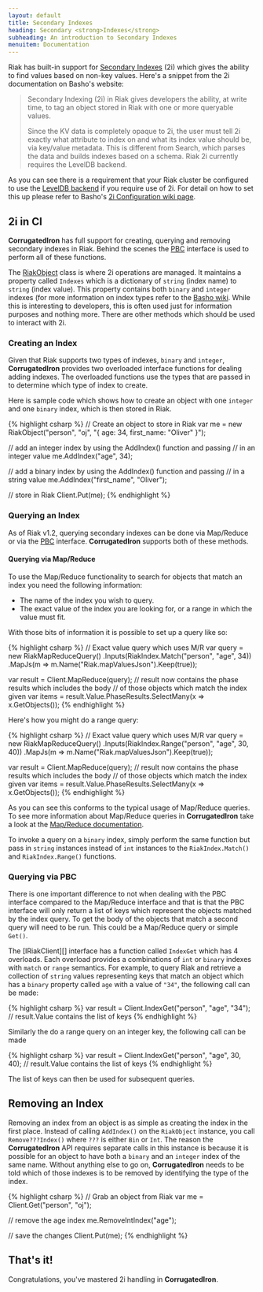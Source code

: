 ```yaml
---
layout: default
title: Secondary Indexes
heading: Secondary <strong>Indexes</strong>
subheading: An introduction to Secondary Indexes
menuitem: Documentation
---
```


Riak has built-in support for [Secondary Indexes][2i] (2i) which gives the ability to find values based on non-key values. Here's a snippet from the 2i documentation on Basho's website:

> Secondary Indexing (2i) in Riak gives developers the ability,
> at write time, to tag an object stored in Riak with one or more
> queryable values.
> 
> Since the KV data is completely opaque to 2i, the user must tell
> 2i exactly what attribute to index on and what its index value
> should be, via key/value metadata. This is different from Search,
> which parses the data and builds indexes based on a schema. Riak
> 2i currently requires the LevelDB backend.

As you can see there is a requirement that your Riak cluster be configured to use the [LevelDB backend][eleveldb] if you require use of 2i. For detail on how to set this up please refer to Basho's [2i Configuration wiki page][2iConfig].

## 2i in CI ##

**CorrugatedIron** has full support for creating, querying and removing secondary indexes in Riak. Behind the scenes the [PBC][] interface is used to perform all of these functions.

The [RiakObject][] class is where 2i operations are managed. It maintains a property called `Indexes` which is a dictionary of `string` (index name) to `string` (index value). This property contains both `binary` and `integer` indexes (for more information on index types refer to the [Basho wiki][2i]. While this is interesting to developers, this is often used just for information purposes and nothing more. There are other methods which should be used to interact with 2i.

### Creating an Index ###

Given that Riak supports two types of indexes, `binary` and `integer`, **CorrugatedIron** provides two overloaded interface functions for dealing adding indexes. The overloaded functions use the types that are passed in to determine which type of index to create.

Here is sample code which shows how to create an object with one `integer` and one `binary` index, which is then stored in Riak.

{% highlight csharp %}
// Create an object to store in Riak
var me = new RiakObject("person", "oj", "{ age: 34, first_name: \"Oliver\" }");

// add an integer index by using the AddIndex() function and passing
// in an integer value
me.AddIndex("age", 34);

// add a binary index by using the AddIndex() function and passing
// in a string value
me.AddIndex("first_name", "Oliver");

// store in Riak
Client.Put(me);
{% endhighlight %}

### Querying an Index ###

As of Riak v1.2, querying secondary indexes can be done via Map/Reduce or via the [PBC][] interface. **CorrugatedIron** supports both of these methods.

#### Querying via Map/Reduce ####

To use the Map/Reduce functionality to search for objects that match an index you need the following information:

* The name of the index you wish to query.
* The exact value of the index you are looking for, or a range in which the value must fit.

With those bits of information it is possible to set up a query like so:

{% highlight csharp %}
// Exact value query which uses M/R
var query = new RiakMapReduceQuery()
    .Inputs(RiakIndex.Match("person", "age", 34))
    .MapJs(m => m.Name("Riak.mapValuesJson").Keep(true));

var result = Client.MapReduce(query);
// result now contains the phase results which includes the body
// of those objects which match the index given
var items = result.Value.PhaseResults.SelectMany(x => x.GetObjects<dynamic>());
{% endhighlight %}

Here's how you might do a range query:

{% highlight csharp %}
// Exact value query which uses M/R
var query = new RiakMapReduceQuery()
    .Inputs(RiakIndex.Range("person", "age", 30, 40))
    .MapJs(m => m.Name("Riak.mapValuesJson").Keep(true));

var result = Client.MapReduce(query);
// result now contains the phase results which includes the body
// of those objects which match the index given
var items = result.Value.PhaseResults.SelectMany(x => x.GetObjects<dynamic>());
{% endhighlight %}

As you can see this conforms to the typical usage of Map/Reduce queries. To see more information about Map/Reduce queries in **CorrugatedIron** take a look at the [Map/Reduce documentation][CI.MapReduce].

To invoke a query on a `binary` index, simply perform the same function but pass in `string` instances instead of `int` instances to the `RiakIndex.Match()` and `RiakIndex.Range()` functions.

### Querying via PBC ###

There is one important difference to not when dealing with the PBC interface compared to the Map/Reduce interface and that is that the PBC interface will only return a list of keys which represent the objects matched by the index query. To get the body of the objects that match a second query will need to be run. This could be a Map/Reduce query or simple `Get()`.

The [IRiakClient][] interface has a function called `IndexGet` which has 4 overloads. Each overload provides a combinations of `int` or `binary` indexes with `match` or `range` semantics. For example, to query Riak and retrieve a collection of `string` values representing keys that match an object which has a `binary` property called `age` with a value of `"34"`, the following call can be made:

{% highlight csharp %}
var result = Client.IndexGet("person", "age", "34");
// result.Value contains the list of keys
{% endhighlight %}

Similarly the do a range query on an integer key, the following call can be made

{% highlight csharp %}
var result = Client.IndexGet("person", "age", 30, 40);
// result.Value contains the list of keys
{% endhighlight %}

The list of keys can then be used for subsequent queries.

## Removing an Index ##

Removing an index from an object is as simple as creating the index in the first place. Instead of calling `AddIndex()` on the `RiakObject` instance, you call `Remove???Index()` where `???` is either `Bin` or `Int`. The reason the **CorrugatedIron** API requires separate calls in this instance is because it is possible for an object to have both a `binary` and an `integer` index of the same name. Without anything else to go on, **CorrugatedIron** needs to be told which of those indexes is to be removed by identifying the type of the index.

{% highlight csharp %}
// Grab an object from Riak
var me = Client.Get("person", "oj");

// remove the age index
me.RemoveIntIndex("age");

// save the changes
Client.Put(me);
{% endhighlight %}

## That's it! ##

Congratulations, you've mastered 2i handling in **CorrugatedIron**.

  [eleveldb]: https://github.com/basho/eleveldb
  [CI.MapReduce]: /documentation/MapReduce.html
  [PBC]: http://docs.basho.com/riak/latest/references/apis/protocol-buffers/
  [2i]: http://docs.basho.com/riak/latest/tutorials/querying/Secondary-Indexes/
  [2iConfig]: http://docs.basho.com/riak/latest/cookbooks/Secondary-Indexes---Configuration/
  [RiakObject]: https://github.com/DistributedNonsense/CorrugatedIron/blob/master/CorrugatedIron/Models/RiakObject.cs

